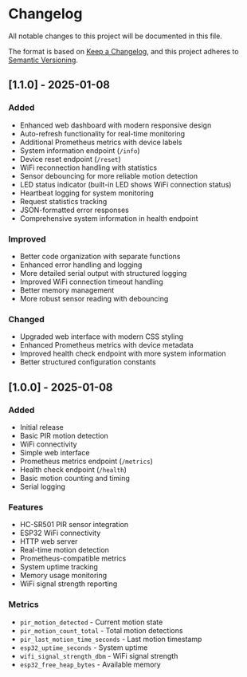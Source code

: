 # Changelog

All notable changes to this project will be documented in this file.

The format is based on [Keep a Changelog](https://keepachangelog.com/en/1.0.0/),
and this project adheres to [Semantic Versioning](https://semver.org/spec/v2.0.0.html).

## [1.1.0] - 2025-01-08

### Added

- Enhanced web dashboard with modern responsive design
- Auto-refresh functionality for real-time monitoring
- Additional Prometheus metrics with device labels
- System information endpoint (`/info`)
- Device reset endpoint (`/reset`)
- WiFi reconnection handling with statistics
- Sensor debouncing for more reliable motion detection
- LED status indicator (built-in LED shows WiFi connection status)
- Heartbeat logging for system monitoring
- Request statistics tracking
- JSON-formatted error responses
- Comprehensive system information in health endpoint

### Improved

- Better code organization with separate functions
- Enhanced error handling and logging
- More detailed serial output with structured logging
- Improved WiFi connection timeout handling
- Better memory management
- More robust sensor reading with debouncing

### Changed

- Upgraded web interface with modern CSS styling
- Enhanced Prometheus metrics with device metadata
- Improved health check endpoint with more system information
- Better structured configuration constants

## [1.0.0] - 2025-01-08

### Added

- Initial release
- Basic PIR motion detection
- WiFi connectivity
- Simple web interface
- Prometheus metrics endpoint (`/metrics`)
- Health check endpoint (`/health`)
- Basic motion counting and timing
- Serial logging

### Features

- HC-SR501 PIR sensor integration
- ESP32 WiFi connectivity
- HTTP web server
- Real-time motion detection
- Prometheus-compatible metrics
- System uptime tracking
- Memory usage monitoring
- WiFi signal strength reporting

### Metrics

- `pir_motion_detected` - Current motion state
- `pir_motion_count_total` - Total motion detections
- `pir_last_motion_time_seconds` - Last motion timestamp
- `esp32_uptime_seconds` - System uptime
- `wifi_signal_strength_dbm` - WiFi signal strength
- `esp32_free_heap_bytes` - Available memory
